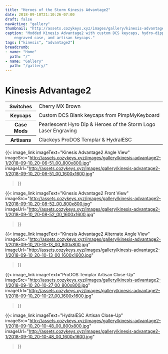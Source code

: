 ```yaml
---
title: "Heroes of the Storm Kinesis Advantage2"
date: 2018-09-10T21:10:26-07:00
draft: false
navActive: "gallery"
thumbnail: "http://assets.cozykeys.xyz/images/gallery/kinesis-advantage2-1/2018-09-10_20-06-51_00_800x800.jpg"
caption: "Modded Kinesis Advantage2 with custom DCS keycaps, hydro-dipped/laser
    engraved case, and artisan keycaps."
tags: ["kinesis", "advantage2"]
breadcrumb:
- name: "Home"
  path: "/"
- name: "Gallery"
  path: "/gallery/"
---
```


# Kinesis Advantage2

<table class="table table-hover">
    <tbody>
        <tr>
            <th scope="row">Switches</td>
            <td>Cherry MX Brown</td>
        </tr>
        <tr>
            <th scope="row">Keycaps</td>
            <td>Custom DCS Blank keycaps from PimpMyKeyboard</td>
        </tr>
        <tr>
            <th scope="row">Case Mods</td>
            <td>Pearlescent Hyro Dip & Heroes of the Storm Logo Laser Engraving</td>
        </tr>
        <tr>
            <th scope="row">Artisans</td>
            <td>Clackeys ProDOS Templar & HydralESC</td>
        </tr>
    </tbody>
</table>


{{<
    image_link
        imageText="Kinesis Advantage2 Angle View"
        imageSrc="http://assets.cozykeys.xyz/images/gallery/kinesis-advantage2-1/2018-09-10_20-06-51_00_800x800.jpg"
        imageUrl="http://assets.cozykeys.xyz/images/gallery/kinesis-advantage2-1/2018-09-10_20-06-51_00_1600x1600.jpg"
>}}

{{<
    image_link
        imageText="Kinesis Advantage2 Front View"
        imageSrc="http://assets.cozykeys.xyz/images/gallery/kinesis-advantage2-1/2018-09-10_20-08-52_00_800x800.jpg"
        imageUrl="http://assets.cozykeys.xyz/images/gallery/kinesis-advantage2-1/2018-09-10_20-08-52_00_1600x1600.jpg"
>}}

{{<
    image_link
        imageText="Kinesis Advantage2 Alternate Angle View"
        imageSrc="http://assets.cozykeys.xyz/images/gallery/kinesis-advantage2-1/2018-09-10_20-10-13_00_800x800.jpg"
        imageUrl="http://assets.cozykeys.xyz/images/gallery/kinesis-advantage2-1/2018-09-10_20-10-13_00_1600x1600.jpg"
>}}

{{<
    image_link
        imageText="ProDOS Templar Artisan Close-Up"
        imageSrc="http://assets.cozykeys.xyz/images/gallery/kinesis-advantage2-1/2018-09-10_20-10-27_00_800x800.jpg"
        imageUrl="http://assets.cozykeys.xyz/images/gallery/kinesis-advantage2-1/2018-09-10_20-10-27_00_1600x1600.jpg"
>}}

{{<
    image_link
        imageText="HydralESC Artisan Close-Up"
        imageSrc="http://assets.cozykeys.xyz/images/gallery/kinesis-advantage2-1/2018-09-10_20-10-48_00_800x800.jpg"
        imageUrl="http://assets.cozykeys.xyz/images/gallery/kinesis-advantage2-1/2018-09-10_20-10-48_00_1600x1600.jpg"
>}}

